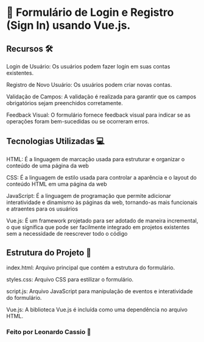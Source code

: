 # 📝 Formulário de Login e Registro (Sign In) usando Vue.js.

## Recursos 🛠️

Login de Usuário: Os usuários podem fazer login em suas contas existentes.

Registro de Novo Usuário: Os usuários podem criar novas contas.

Validação de Campos: A validação é realizada para garantir que os campos obrigatórios sejam preenchidos corretamente.

Feedback Visual: O formulário fornece feedback visual para indicar se as operações foram bem-sucedidas ou se ocorreram erros.

## Tecnologias Utilizadas 💻

HTML: É a linguagem de marcação usada para estruturar e organizar o conteúdo de uma página da web

CSS: É a linguagem de estilo usada para controlar a aparência e o layout do conteúdo HTML em uma página da web

JavaScript: É a linguagem de programação que permite adicionar interatividade e dinamismo às páginas da web, tornando-as mais funcionais e atraentes para os usuários

Vue.js: É um framework projetado para ser adotado de maneira incremental, o que significa que pode ser facilmente integrado em projetos existentes sem a necessidade de reescrever todo o código

## Estrutura do Projeto 📂

index.html: Arquivo principal que contém a estrutura do formulário.

styles.css: Arquivo CSS para estilizar o formulário.

script.js: Arquivo JavaScript para manipulação de eventos e interatividade do formulário.

Vue.js: A biblioteca Vue.js é incluída como uma dependência no arquivo HTML.

### Feito por Leonardo Cassio 🚀
